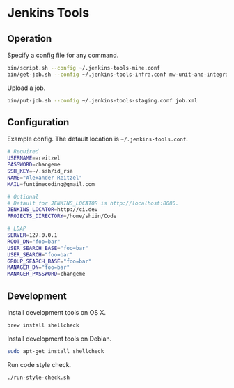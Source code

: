 # Jenkins Tools

## Operation

Specify a config file for any command.

```sh
bin/script.sh --config ~/.jenkins-tools-mine.conf
bin/get-job.sh --config ~/.jenkins-tools-infra.conf mw-unit-and-integration-trunk > job.xml
```

Upload a job.

```sh
bin/put-job.sh --config ~/.jenkins-tools-staging.conf job.xml
```


## Configuration

Example config. The default location is `~/.jenkins-tools.conf`.

```sh
# Required
USERNAME=areitzel
PASSWORD=changeme
SSH_KEY=~/.ssh/id_rsa
NAME="Alexander Reitzel"
MAIL=funtimecoding@gmail.com

# Optional
# Default for JENKINS_LOCATOR is http://localhost:8080.
JENKINS_LOCATOR=http://ci.dev
PROJECTS_DIRECTORY=/home/shiin/Code

# LDAP
SERVER=127.0.0.1
ROOT_DN="foo=bar"
USER_SEARCH_BASE="foo=bar"
USER_SEARCH="foo=bar"
GROUP_SEARCH_BASE="foo=bar"
MANAGER_DN="foo=bar"
MANAGER_PASSWORD=changeme
```


## Development

Install development tools on OS X.

```sh
brew install shellcheck
```

Install development tools on Debian.

```sh
sudo apt-get install shellcheck
```

Run code style check.

```sh
./run-style-check.sh
```
